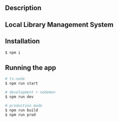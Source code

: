 ## Description

Local Library Management System
---

## Installation

```bash
$ npm i
```

## Running the app

```bash
# ts-node
$ npm run start

# development + nodemon
$ npm run dev

# production mode
$ npm run build
$ npm run prod
```